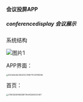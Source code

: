 #### 会议投屏APP
##### conferencedisplay 会议展示

系统结构

![图片1](C:\Users\Evloution_\android_space\android_elink_space\conferencedisplay\images\图片1.png)



APP界面：

<img src="C:\Users\Evloution_\android_space\android_elink_space\conferencedisplay\images\D5CADA3AC3B32F5C799E77FC8701B286.png" alt="D5CADA3AC3B32F5C799E77FC8701B286" style="zoom:33%;" />



首页：

<img src="C:\Users\Evloution_\android_space\android_elink_space\conferencedisplay\images\2119F2B39F89DDBF17A44026E63C04E7.png" alt="2119F2B39F89DDBF17A44026E63C04E7" style="zoom:33%;" />





